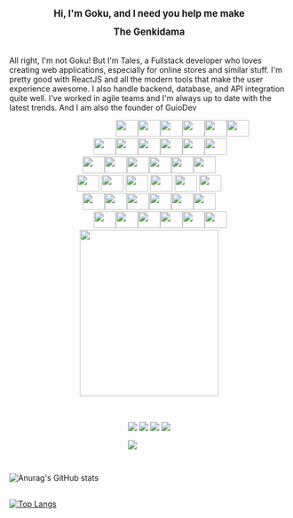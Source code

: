 
<div dir="auto" style="display: flex; flex-direction: column; align-items: center;" class="markdown-body entry-content container-lg f5" itemprop="text">
  <h1 style="font-size: larger; text-align: center; line-height: 2;"> Hi, I'm Goku, and I need you help me make <br> <strong>The Genkidama</strong></h1>
  <p><span>All right, </span> I'm not Goku! But I'm Tales, a Fullstack developer who loves creating web applications, especially for online stores and similar stuff. I'm pretty good with ReactJS and all the modern tools that make the user experience awesome. I also handle backend, database, and API integration quite well. I've worked in agile teams and I'm always up to date with the latest trends. And I am also the founder of GuioDev</p>
  <div style="width: 120px; margin-bottom: 3px; align-items: center; display: flex; justify-content: space-between;">
    <img height="30" width="40" src="https://cdn.jsdelivr.net/gh/devicons/devicon@latest/icons/nodejs/nodejs-original.svg" />
    <img height="30" width="40" src="https://cdn.jsdelivr.net/gh/devicons/devicon@latest/icons/nextjs/nextjs-original.svg" />
    <img height="30" width="40" src="https://cdn.jsdelivr.net/gh/devicons/devicon@latest/icons/react/react-original.svg" />
    <img height="30" width="40" src="https://cdn.jsdelivr.net/gh/devicons/devicon@latest/icons/express/express-original.svg" />
    <img height="30" width="40" src="https://cdn.jsdelivr.net/gh/devicons/devicon@latest/icons/figma/figma-original.svg" />
    <img height="30" width="40" src="https://cdn.jsdelivr.net/gh/devicons/devicon@latest/icons/nginx/nginx-original.svg" />
  </div>
  <div style="width: 200px; margin-bottom: 3px; align-items: center; display: flex; justify-content: space-between;">
    <img height="30" width="40" src="https://cdn.jsdelivr.net/gh/devicons/devicon@latest/icons/sass/sass-original.svg" />
    <img height="30" width="40" src="https://cdn.jsdelivr.net/gh/devicons/devicon@latest/icons/sequelize/sequelize-original.svg" />
    <img height="30" width="40" src="https://cdn.jsdelivr.net/gh/devicons/devicon@latest/icons/tailwindcss/tailwindcss-original.svg" />
    <img height="30" width="40" src="https://cdn.jsdelivr.net/gh/devicons/devicon@latest/icons/typescript/typescript-original.svg" />
    <img height="30" width="40" src="https://cdn.jsdelivr.net/gh/devicons/devicon@latest/icons/postgresql/postgresql-original.svg" />
    <img height="30" width="40" src="https://cdn.jsdelivr.net/gh/devicons/devicon@latest/icons/npm/npm-original-wordmark.svg" />
  </div>
  <div style="width: 240px; margin-bottom: 3px; align-items: center; display: flex; justify-content: space-between;">
    <img height="30" width="40" src="https://cdn.jsdelivr.net/gh/devicons/devicon@latest/icons/postman/postman-original.svg" />
    <img height="30" width="40" src="https://cdn.jsdelivr.net/gh/devicons/devicon@latest/icons/k6/k6-original.svg" />
    <img height="30" width="40" src="https://cdn.jsdelivr.net/gh/devicons/devicon@latest/icons/linux/linux-original.svg" />
    <img height="30" width="40" src="https://cdn.jsdelivr.net/gh/devicons/devicon@latest/icons/jest/jest-plain.svg" />
    <img height="30" width="40" src="https://cdn.jsdelivr.net/gh/devicons/devicon@latest/icons/html5/html5-original.svg" />
    <img height="30" width="40" src="https://cdn.jsdelivr.net/gh/devicons/devicon@latest/icons/css3/css3-original.svg" />
  </div>
  <div style="width: 260px; gap: 3px;  margin-bottom: 3px; align-items: center; display: flex; justify-content: space-between;">
    <img height="30" width="40" src="https://cdn.jsdelivr.net/gh/devicons/devicon@latest/icons/firebase/firebase-original.svg" />
    <img height="30" width="40" src="https://cdn.jsdelivr.net/gh/devicons/devicon@latest/icons/git/git-original.svg" />
    <img height="30" width="40" src="https://cdn.jsdelivr.net/gh/devicons/devicon@latest/icons/go/go-original.svg" />
    <img height="30" width="40" src="https://cdn.jsdelivr.net/gh/devicons/devicon@latest/icons/googlecloud/googlecloud-original.svg" />
    <img height="30" width="40" src="https://cdn.jsdelivr.net/gh/devicons/devicon@latest/icons/handlebars/handlebars-original.svg" />
    <img height="30" width="40" src="https://cdn.jsdelivr.net/gh/devicons/devicon@latest/icons/insomnia/insomnia-original.svg" />
  </div>
  <div style="width: 240px; margin-bottom: 3px; align-items: center; display: flex; justify-content: space-between;">          
    <img height="30" width="40" src="https://cdn.jsdelivr.net/gh/devicons/devicon@latest/icons/javascript/javascript-original.svg" />
    <img height="30" width="40" src="https://cdn.jsdelivr.net/gh/devicons/devicon@latest/icons/mysql/mysql-original-wordmark.svg" />
    <img height="30" width="40" src="https://cdn.jsdelivr.net/gh/devicons/devicon@latest/icons/nodemon/nodemon-original.svg" />
    <img height="30" width="40" src="https://cdn.jsdelivr.net/gh/devicons/devicon@latest/icons/puppeteer/puppeteer-original.svg" />
    <img height="30" width="40" src="https://cdn.jsdelivr.net/gh/devicons/devicon@latest/icons/travis/travis-original.svg" />
    <img height="30" width="40" src="https://cdn.jsdelivr.net/gh/devicons/devicon@latest/icons/ubuntu/ubuntu-original-wordmark.svg" />
  </div>
  <div style="width: 200px; margin-bottom: 3px; align-items: center; display: flex; justify-content: space-between;">
    <img height="30" width="40" src="https://cdn.jsdelivr.net/gh/devicons/devicon@latest/icons/vercel/vercel-original.svg" />
    <img height="30" width="40" src="https://cdn.jsdelivr.net/gh/devicons/devicon@latest/icons/docker/docker-original.svg" />
    <img height="30" width="40" src="https://cdn.jsdelivr.net/gh/devicons/devicon@latest/icons/vscode/vscode-original.svg" />
    <img height="30" width="40" src="https://cdn.jsdelivr.net/gh/devicons/devicon@latest/icons/yarn/yarn-original.svg" />
    <img height="30" width="40" src="https://cdn.jsdelivr.net/gh/devicons/devicon@latest/icons/nestjs/nestjs-original.svg" />
    <img height="30" width="40" src="https://cdn.jsdelivr.net/gh/devicons/devicon@latest/icons/prisma/prisma-original.svg" />
  </div>
  <div dir="auto">
      <img height="300" width="250" src="https://ofertinhasdacami.s3.sa-east-1.amazonaws.com/1707765234516.png" />
  </div>

  <h2 dir="auto"></h2>
  <div dir="auto"> 
    <a href="https://instagram.com/nascimentotalesdev" rel="nofollow"><img src="https://camo.githubusercontent.com/5fe8416cd5ba128163da401b036070cff85f0004eda8aa86575aaa1e93b1b5af/68747470733a2f2f696d672e736869656c64732e696f2f62616467652f2d496e7374616772616d2d2532334534343035463f7374796c653d666f722d7468652d6261646765266c6f676f3d696e7374616772616d266c6f676f436f6c6f723d7768697465" data-canonical-src="https://img.shields.io/badge/-Instagram-%23E4405F?style=for-the-badge&amp;logo=instagram&amp;logoColor=white" style="max-width: 100%;"></a>
    <a href="https://discord.gg/" rel="nofollow"><img src="https://camo.githubusercontent.com/7856ec0557b4de7dd3ede8e2612d2586f47bd2e7bf67e2413bade38f22b44693/68747470733a2f2f696d672e736869656c64732e696f2f62616467652f446973636f72642d3732383944413f7374796c653d666f722d7468652d6261646765266c6f676f3d646973636f7264266c6f676f436f6c6f723d7768697465" data-canonical-src="https://img.shields.io/badge/Discord-7289DA?style=for-the-badge&amp;logo=discord&amp;logoColor=white" style="max-width: 100%;"></a> 
    <a href="mailto:nascimentotalesdev@gmail.com"><img src="https://camo.githubusercontent.com/3f3a28cce40a1f01e5420a4d35b62542b0d78e38f03fbb75746873b8b68a58df/68747470733a2f2f696d672e736869656c64732e696f2f62616467652f2d476d61696c2d2532333333333f7374796c653d666f722d7468652d6261646765266c6f676f3d676d61696c266c6f676f436f6c6f723d7768697465" data-canonical-src="https://img.shields.io/badge/-Gmail-%23333?style=for-the-badge&amp;logo=gmail&amp;logoColor=white" style="max-width: 100%;"></a>
    <a href="https://www.linkedin.com/in/nascimentotalesdev" rel="nofollow"><img src="https://camo.githubusercontent.com/1fb28218088b45b065a7445cafa9d5f027a657f17cb4f8b3a9472b1f59952949/68747470733a2f2f696d672e736869656c64732e696f2f62616467652f2d4c696e6b6564496e2d2532333030373742353f7374796c653d666f722d7468652d6261646765266c6f676f3d6c696e6b6564696e266c6f676f436f6c6f723d7768697465" data-canonical-src="https://img.shields.io/badge/-LinkedIn-%230077B5?style=for-the-badge&amp;logo=linkedin&amp;logoColor=white" style="max-width: 100%;"></a> 

<a href="https://api.whatsapp.com/send?phone=5541984819091&text=Olá%20Tales!%20" rel="nofollow"><img src="https://img.shields.io/badge/WhatsApp-25D366?style=for-the-badge&logo=whatsapp&logoColor=white" style="max-width: 100%;"></a>
</div>

</div>

<h2 dir="auto"></h2>

![Anurag's GitHub stats](https://github-readme-stats.vercel.app/api?username=nascimentotalesdev&show_icons=true&theme=radical)

<h2 dir="auto"></h2>

[![Top Langs](https://github-readme-stats.vercel.app/api/top-langs/?username=nascimentotalesdev&layout=pie&theme=radical)](https://github.com/nascimentotalesdev/github-readme-stats)



